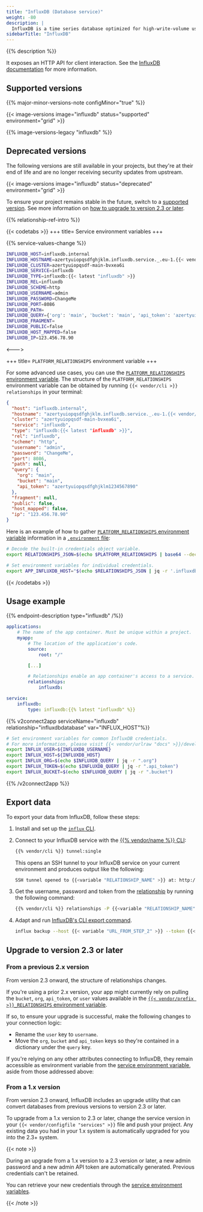 ```yaml
---
title: "InfluxDB (Database service)"
weight: -80
description: |
  InfluxDB is a time series database optimized for high-write-volume use cases such as logs, sensor data, and real-time analytics.
sidebarTitle: "InfluxDB"
---
```


{{% description %}}

It exposes an HTTP API for client interaction. See the [InfluxDB documentation](https://docs.influxdata.com/influxdb) for more information.

## Supported versions

{{% major-minor-versions-note configMinor="true" %}}

{{< image-versions image="influxdb" status="supported" environment="grid" >}}

{{% image-versions-legacy "influxdb" %}}

## Deprecated versions

The following versions are still available in your projects,
but they're at their end of life and are no longer receiving security updates from upstream.

{{< image-versions image="influxdb" status="deprecated" environment="grid" >}}

To ensure your project remains stable in the future,
switch to a [supported version](#supported-versions).
See more information on [how to upgrade to version 2.3 or later](#upgrade-to-version-23-or-later).

{{% relationship-ref-intro %}}

{{< codetabs >}}
+++
title= Service environment variables
+++

{{% service-values-change %}}

```bash
INFLUXDB_HOST=influxdb.internal
INFLUXDB_HOSTNAME=azertyuiopqsdfghjklm.influxdb.service._.eu-1.{{< vendor/urlraw "hostname" >}}
INFLUXDB_CLUSTER=azertyuiopqsdf-main-bvxea6i
INFLUXDB_SERVICE=influxdb
INFLUXDB_TYPE=influxdb:{{< latest "influxdb" >}}
INFLUXDB_REL=influxdb
INFLUXDB_SCHEME=http
INFLUXDB_USERNAME=admin
INFLUXDB_PASSWORD=ChangeMe
INFLUXDB_PORT=8086
INFLUXDB_PATH=
INFLUXDB_QUERY={'org': 'main', 'bucket': 'main', 'api_token': 'azertyuiopqsdfghjklm1234567890'}
INFLUXDB_FRAGMENT=
INFLUXDB_PUBLIC=false
INFLUXDB_HOST_MAPPED=false
INFLUXDB_IP=123.456.78.90
```

<--->

+++
title= `PLATFORM_RELATIONSHIPS` environment variable
+++

For some advanced use cases, you can use the [`PLATFORM_RELATIONSHIPS` environment variable](/development/variables/use-variables.md#use-provided-variables).
The structure of the `PLATFORM_RELATIONSHIPS` environment variable can be obtained by running `{{< vendor/cli >}} relationships` in your terminal:

```json
{
  "host": "influxdb.internal",
  "hostname": "azertyuiopqsdfghjklm.influxdb.service._.eu-1.{{< vendor/urlraw "hostname" >}}",
  "cluster": "azertyuiopqsdf-main-bvxea6i",
  "service": "influxdb",
  "type": "influxdb:{{< latest "influxdb" >}}",
  "rel": "influxdb",
  "scheme": "http",
  "username": "admin",
  "password": "ChangeMe",
  "port": 8086,
  "path": null,
  "query": {
    "org": "main",
    "bucket": "main",
    "api_token": "azertyuiopqsdfghjklm1234567890"
  },
  "fragment": null,
  "public": false,
  "host_mapped": false,
  "ip": "123.456.78.90"
}
```

Here is an example of how to gather [`PLATFORM_RELATIONSHIPS` environment variable](/development/variables/use-variables.md#use-provided-variables) information in a [`.environment` file](/development/variables/set-variables.md#use-env-files):

```bash {location=".environment"}
# Decode the built-in credentials object variable.
export RELATIONSHIPS_JSON=$(echo $PLATFORM_RELATIONSHIPS | base64 --decode)

# Set environment variables for individual credentials.
export APP_INFLUXDB_HOST="$(echo $RELATIONSHIPS_JSON | jq -r '.influxdb[0].host')"
```

{{< /codetabs >}}

## Usage example

{{% endpoint-description type="influxdb" /%}}

```yaml {configFile="app"}
applications:
    # The name of the app container. Must be unique within a project.
    myapp:
        # The location of the application's code.
        source:
            root: "/"

        [...]

        # Relationships enable an app container's access to a service.
        relationships:
            influxdb:

service:
    influxdb:
        type: influxdb:{{% latest "influxdb" %}}
```

{{% v2connect2app serviceName="influxdb" relationship="influxdbdatabase" var="INFLUX_HOST"%}}

```bash {location="myapp/.environment"}
# Set environment variables for common InfluxDB credentials.
# For more information, please visit {{< vendor/urlraw "docs" >}}/development/variables.html#service-environment-variables.
export INFLUX_USER=${INFLUXDB_USERNAME}
export INFLUX_HOST=${INFLUXDB_HOST}
export INFLUX_ORG=$(echo $INFLUXDB_QUERY | jq -r ".org")
export INFLUX_TOKEN=$(echo $INFLUXDB_QUERY | jq -r ".api_token")
export INFLUX_BUCKET=$(echo $INFLUXDB_QUERY | jq -r ".bucket")
```

{{% /v2connect2app %}}

## Export data

To export your data from InfluxDB, follow these steps:

1. Install and set up the [`influx` CLI](https://docs.influxdata.com/influxdb/cloud/tools/influx-cli/).
2. Connect to your InfluxDB service with the [{{% vendor/name %}} CLI](../administration/cli/_index.md):

   ```bash
   {{% vendor/cli %}} tunnel:single
   ```

   This opens an SSH tunnel to your InfluxDB service on your current environment and produces output like the following:

   ```bash
   SSH tunnel opened to {{<variable "RELATIONSHIP_NAME" >}} at: http://127.0.0.1:30000
   ```

3. Get the username, password and token from the [relationship](#relationship-reference) by running the following command:

   ```bash
   {{% vendor/cli %}} relationships -P {{<variable "RELATIONSHIP_NAME" >}}
   ```

4. Adapt and run [InfluxDB's CLI export command](https://docs.influxdata.com/influxdb/v2.3/reference/cli/influx/backup/).

    ``` bash
    influx backup --host {{< variable "URL_FROM_STEP_2" >}} --token {{< variable "API_TOKEN_FROM_STEP_3" >}}
    ```

## Upgrade to version 2.3 or later

### From a previous 2.x version

From version 2.3 onward, the structure of relationships changes.

If you're using a prior 2.x version, your app might currently rely on pulling the `bucket`, `org`, `api_token`,
or `user` values available in the [`{{< vendor/prefix >}}_RELATIONSHIPS` environment variable](#relationship-reference).

If so, to ensure your upgrade is successful, make the following changes to your connection logic:

- Rename the `user` key to `username`.
- Move the `org`, `bucket` and `api_token` keys so they're contained in a dictionary under the `query` key.

If you're relying on any other attributes connecting to InfluxDB, they remain accessible as environment variable from the [service environment variable](#relationship-reference), aside from those addressed above:

### From a 1.x version

From version 2.3 onward, InfluxDB includes an upgrade utility that can convert databases from previous versions to version 2.3 or later.

To upgrade from a 1.x version to 2.3 or later,
change the service version in your `{{< vendor/configfile "services" >}}` file and push your project.
Any existing data you had in your 1.x system is automatically upgraded for you into the 2.3+ system.

{{< note >}}

During an upgrade from a 1.x version to a 2.3 version or later,
a new admin password and a new admin API token are automatically generated.
Previous credentials can't be retained.

You can retrieve your new credentials through the [service environment variables](development/variables.html#service-environment-variables).

{{< /note >}}
